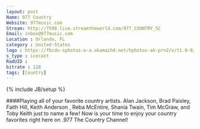 ```yaml
---
layout: post
Name: 977 Country
Website: 977music.com 
Stream: http://7599.live.streamtheworld.com/977_COUNTRY_SC
Email: inbox@977music.com
Location : Orlando, FL
category : United-States
logo : https://fbcdn-sphotos-e-a.akamaihd.net/hphotos-ak-prn2/v/t1.0-9/526559_10151962375105268_439941944_n.jpg?oh=a3acedf70db3ac616d01b2a9cb8bb0ff&oe=558414F5&__gda__=1433732959_91d97bf52c0bbdec001dcbf83d57f9ff
s_type : icecast
RadUID : 
bitrate : 128
tags: [Country]
---
```

{% include JB/setup %}

####Playing all of your favorite country artists. Alan Jackson, Brad Paisley, Faith Hill, Keith Anderson , Reba McEntire, Shania Twain, Tim McGraw, and Toby Keith just to name a few! Now is your time to enjoy your country favorites right here on .977 The Country Channel! 